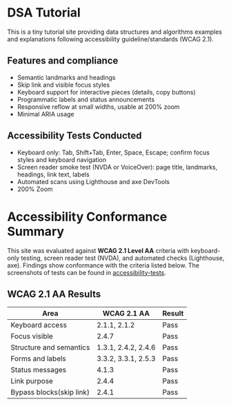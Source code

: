 # DSA Tutorial
This is a tiny tutorial site providing data structures and algorithms examples and explanations following accessibility guideline/standards (WCAG 2.1).

## Features and compliance
- Semantic landmarks and headings
- Skip link and visible focus styles
- Keyboard support for interactive pieces (details, copy buttons)
- Programmatic labels and status announcements
- Responsive reflow at small widths, usable at 200% zoom
- Minimal ARIA usage

## Accessibility Tests Conducted
- Keyboard only: Tab, Shift+Tab, Enter, Space, Escape; confirm focus styles and keyboard navigation
- Screen reader smoke test (NVDA or VoiceOver): page title, landmarks, headings, link text, labels
- Automated scans using Lighthouse and axe DevTools
- 200% Zoom

# Accessibility Conformance Summary

This site was evaluated against **WCAG 2.1 Level AA** criteria with keyboard-only testing, screen reader test (NVDA), and automated checks (Lighthouse, axe). Findings show conformance with the criteria listed below. The screenshots of tests can be found in [accessibility-tests](./accessibility-tests/).

## WCAG 2.1 AA Results

| Area                    | WCAG 2.1 AA           | Result |
|-------------------------|-----------------------|--------|
| Keyboard access         | 2.1.1, 2.1.2          | Pass   |
| Focus visible           | 2.4.7                 | Pass   |
| Structure and semantics | 1.3.1, 2.4.2, 2.4.6   | Pass   |
| Forms and labels        | 3.3.2, 3.3.1, 2.5.3   | Pass   |
| Status messages         | 4.1.3                 | Pass   |
| Link purpose            | 2.4.4                 | Pass   |
| Bypass blocks(skip link)| 2.4.1                 | Pass   |




